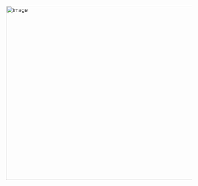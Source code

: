 <img width="751" height="474" alt="image" src="https://github.com/user-attachments/assets/0694cd41-097a-43a1-bae2-3059900bc1f1" />
